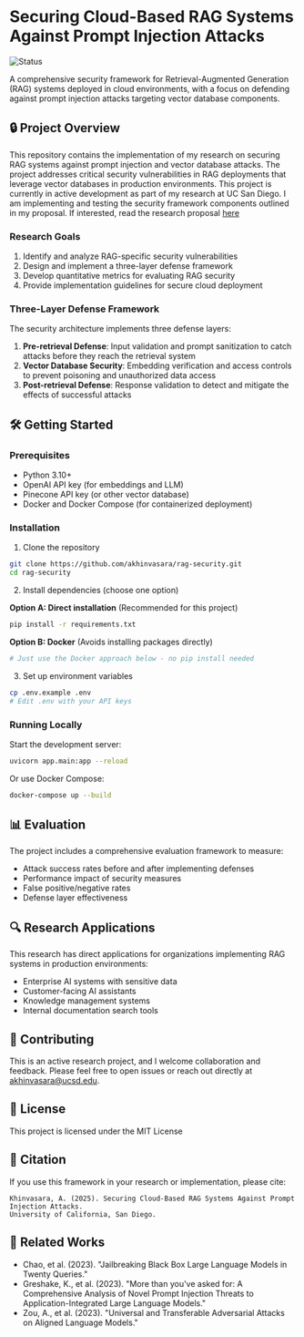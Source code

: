 # Securing Cloud-Based RAG Systems Against Prompt Injection Attacks

![Status](https://img.shields.io/badge/status-research_in_progress-yellow.svg)

A comprehensive security framework for Retrieval-Augmented Generation (RAG) systems deployed in cloud environments, with a focus on defending against prompt injection attacks targeting vector database components.

## 🔒 Project Overview

This repository contains the implementation of my research on securing RAG systems against prompt injection and vector database attacks. The project addresses critical security vulnerabilities in RAG deployments that leverage vector databases in production environments. This project is currently in active development as part of my research at UC San Diego. I am implementing and testing the security framework components outlined in my proposal. If interested, read the research proposal [here](https://github.com/khinvi/rag-security/blob/main/Research_Proposal__Securing_Cloud_Based_RAG_Systems_Against_Prompt_Injection_Attacks_.pdf)

### Research Goals

1. Identify and analyze RAG-specific security vulnerabilities
2. Design and implement a three-layer defense framework
3. Develop quantitative metrics for evaluating RAG security
4. Provide implementation guidelines for secure cloud deployment
   
### Three-Layer Defense Framework

The security architecture implements three defense layers:

1. **Pre-retrieval Defense**: Input validation and prompt sanitization to catch attacks before they reach the retrieval system
2. **Vector Database Security**: Embedding verification and access controls to prevent poisoning and unauthorized data access
3. **Post-retrieval Defense**: Response validation to detect and mitigate the effects of successful attacks

## 🛠️ Getting Started

### Prerequisites

- Python 3.10+
- OpenAI API key (for embeddings and LLM)
- Pinecone API key (or other vector database)
- Docker and Docker Compose (for containerized deployment)

### Installation

1. Clone the repository
```bash
git clone https://github.com/akhinvasara/rag-security.git
cd rag-security
```

2. Install dependencies (choose one option)

**Option A: Direct installation** (Recommended for this project)
```bash
pip install -r requirements.txt
```

**Option B: Docker** (Avoids installing packages directly)
```bash
# Just use the Docker approach below - no pip install needed
```

3. Set up environment variables
```bash
cp .env.example .env
# Edit .env with your API keys
```

### Running Locally

Start the development server:
```bash
uvicorn app.main:app --reload
```

Or use Docker Compose:
```bash
docker-compose up --build
```

## 📊 Evaluation

The project includes a comprehensive evaluation framework to measure:

- Attack success rates before and after implementing defenses
- Performance impact of security measures
- False positive/negative rates
- Defense layer effectiveness

## 🔍 Research Applications

This research has direct applications for organizations implementing RAG systems in production environments:

- Enterprise AI systems with sensitive data
- Customer-facing AI assistants
- Knowledge management systems
- Internal documentation search tools

## 🤝 Contributing

This is an active research project, and I welcome collaboration and feedback. Please feel free to open issues or reach out directly at akhinvasara@ucsd.edu.

## 📄 License

This project is licensed under the MIT License

## 📝 Citation

If you use this framework in your research or implementation, please cite:

```
Khinvasara, A. (2025). Securing Cloud-Based RAG Systems Against Prompt Injection Attacks.
University of California, San Diego.
```

## 🔗 Related Works

- Chao, et al. (2023). "Jailbreaking Black Box Large Language Models in Twenty Queries."
- Greshake, K., et al. (2023). "More than you've asked for: A Comprehensive Analysis of Novel Prompt Injection Threats to Application-Integrated Large Language Models."
- Zou, A., et al. (2023). "Universal and Transferable Adversarial Attacks on Aligned Language Models."
